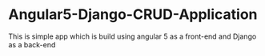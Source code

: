 # Angular5-Django-CRUD-Application
This is simple app which is build using angular 5 as a front-end and Django as a back-end
